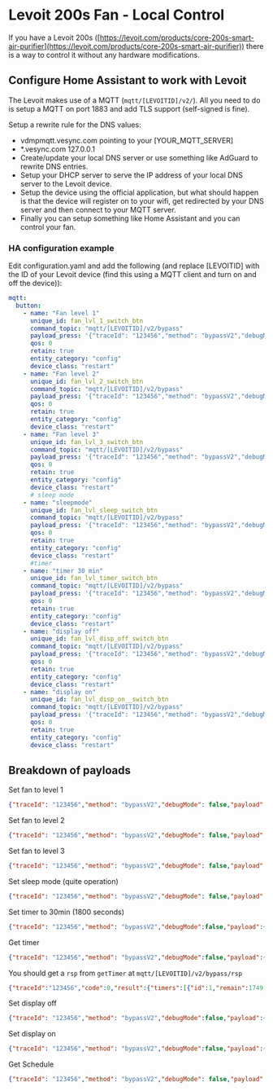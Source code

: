 # Levoit 200s Fan - Local Control
If you have a Levoit 200s ([https://levoit.com/products/core-200s-smart-air-purifier](https://levoit.com/products/core-200s-smart-air-purifier)) there is a way to control it without any hardware modifications. 

## Configure Home Assistant to work with Levoit
The Levoit makes use of a MQTT (`mqtt/[LEVOITID]/v2/`). All you need to do is setup a MQTT on port 1883 and add TLS support (self-signed is fine). 

Setup a rewrite rule for the DNS values: 
* vdmpmqtt.vesync.com pointing to your [YOUR_MQTT_SERVER] 
* *.vesync.com 127.0.0.1
* Create/update your local DNS server or use something like AdGuard to rewrite DNS entries.
* Setup your DHCP server to serve the IP address of your local DNS server to the Levoit device.
* Setup the device using the official application, but what should happen is that the device will register on to your wifi, get redirected by your DNS server and then connect to your MQTT server.
* Finally you can setup something like Home Assistant and you can control your fan.

### HA configuration example
Edit configuration.yaml and add the following (and replace [LEVOITID] with the ID of your Levoit device (find this using a MQTT client and turn on and off the device)):

```yaml
mqtt:
  button:
    - name: "Fan level 1"
      unique_id: fan_lvl_1_switch_btn
      command_topic: "mqtt/[LEVOITID]/v2/bypass"
      payload_press: '{"traceId": "123456","method": "bypassV2","debugMode": false,"payload": {"data": {"id": 0,"level": 1,"type": "wind"},"method": "setLevel","source": "APP"}}'
      qos: 0
      retain: true
      entity_category: "config"
      device_class: "restart"
    - name: "Fan level 2"
      unique_id: fan_lvl_2_switch_btn
      command_topic: "mqtt/[LEVOITID]/v2/bypass"
      payload_press: '{"traceId": "123456","method": "bypassV2","debugMode": false,"payload": {"data": {"id": 0,"level": 2,"type": "wind"},"method": "setLevel","source": "APP"}}'
      qos: 0
      retain: true
      entity_category: "config"
      device_class: "restart"
    - name: "Fan level 3"
      unique_id: fan_lvl_3_switch_btn
      command_topic: "mqtt/[LEVOITID]/v2/bypass"
      payload_press: '{"traceId": "123456","method": "bypassV2","debugMode": false,"payload": {"data": {"id": 0,"level": 3,"type": "wind"},"method": "setLevel","source": "APP"}}'
      qos: 0
      retain: true
      entity_category: "config"
      device_class: "restart"
      # sleep mode
    - name: "sleepmode"
      unique_id: fan_lvl_sleep_switch_btn
      command_topic: "mqtt/[LEVOITID]/v2/bypass"
      payload_press: '{"traceId": "123456","method": "bypassV2","debugMode": false,"payload": {"data": {"mode":"sleep"},"method":"setPurifierMode","source": "APP"}}'
      qos: 0
      retain: true
      entity_category: "config"
      device_class: "restart"
      #timer
    - name: "timer 30 min"
      unique_id: fan_lvl_timer_switch_btn
      command_topic: "mqtt/[LEVOITID]/v2/bypass"
      payload_press: '{"traceId": "123456","method": "bypassV2","debugMode":false,"payload":{"data":{"action":"off","total":1800},"method":"addTimer","source": "APP"}}'
      qos: 0
      retain: true
      entity_category: "config"
      device_class: "restart"
    - name: "display off"
      unique_id: fan_lvl_disp_off_switch_btn
      command_topic: "mqtt/[LEVOITID]/v2/bypass"
      payload_press: '{"traceId": "123456","method": "bypassV2","debugMode":false,"payload":{"data":{"state":false},"method":"setDisplay","source": "APP"}}'
      qos: 0
      retain: true
      entity_category: "config"
      device_class: "restart"
    - name: "display on"
      unique_id: fan_lvl_disp_on__switch_btn
      command_topic: "mqtt/[LEVOITID]/v2/bypass"
      payload_press: '{"traceId": "123456","method": "bypassV2","debugMode":false,"payload":{"data":{"state":true},"method":"setDisplay","source": "APP"}}'
      qos: 0
      retain: true
      entity_category: "config"
      device_class: "restart"
```


## Breakdown of payloads

Set fan to level 1

```json
{"traceId": "123456","method": "bypassV2","debugMode": false,"payload": {"data": {"id": 0,"level": 1,"type": "wind"},"method": "setLevel","source": "APP"}}

```

Set fan to level 2

```json
{"traceId": "123456","method": "bypassV2","debugMode": false,"payload": {"data": {"id": 0,"level": 2,"type": "wind"},"method": "setLevel","source": "APP"}}

```

Set fan to level 3

```json
{"traceId": "123456","method": "bypassV2","debugMode": false,"payload": {"data": {"id": 0,"level": 3,"type": "wind"},"method": "setLevel","source": "APP"}}

```

Set sleep mode (quite operation)

```json
{"traceId": "123456","method": "bypassV2","debugMode": false,"payload": {"data": {"mode":"sleep"},"method":"setPurifierMode","source": "APP"}}

```

Set timer to 30min (1800 seconds)

```json
{"traceId": "123456","method": "bypassV2","debugMode":false,"payload":{"data":{"action":"off","total":1800},"method":"addTimer","source": "APP"}}
```

Get timer
```json
{"traceId": "123456","method": "bypassV2","debugMode":false,"payload":{"data":{},"method":"getTimer","source": "APP"}}
```

You should get a `rsp` from `getTimer` at `mqtt/[LEVOITID]/v2/bypass/rsp`
```json
{"traceId":"123456","code":0,"result":{"timers":[{"id":1,"remain":1749,"total":1800,"action":"off"}]}}
```

Set display off

```json
{"traceId": "123456","method": "bypassV2","debugMode":false,"payload":{"data":{"state":false},"method":"setDisplay","source": "APP"}}
```

Set display on

```json
{"traceId": "123456","method": "bypassV2","debugMode":false,"payload":{"data":{"state":true},"method":"setDisplay","source": "APP"}}
```

Get Schedule

```json
{"traceId": "123456","method": "bypassV2","debugMode": false,"payload": {"data": {"maxId": 0},"method": "getSchedule","source": "APP"}}
```


